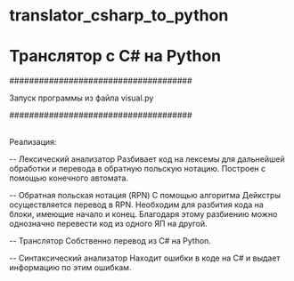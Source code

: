 # translator_csharp_to_python

<h1> Транслятор с C# на Python </h1>

#####################################

Запуск программы из файла visual.py 

#####################################

<br> Реализация: </br>

-- Лексический анализатор
Разбивает код на лексемы для дальнейшей обработки и перевода в обратную польскую нотацию.
Построен с помощью конечного автомата.

-- Обратная польская нотация (RPN)
С помощью алгоритма Дейкстры осуществляется перевод в RPN. Необходим для разбития кода на блоки, имеющие начало и конец. 
Благодаря этому разбиению можно однозначно перевести код из одного ЯП на другой.

-- Транслятор 
Собственно перевод из C# на Python. 

-- Синтаксический анализатор 
Находит ошибки в коде на C# и выдает информацию по этим ошибкам.
